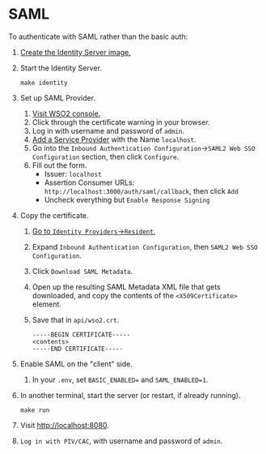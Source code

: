 # SAML

To authenticate with SAML rather than the basic auth:

1. [Create the Identity Server image.](https://github.com/wso2/docker-is/tree/master/dockerfiles/is)
1. Start the Identity Server.

    ```shell
    make identity
    ```

1. Set up SAML Provider.
    1. [Visit WSO2 console.](https://localhost:9443/carbon)
    1. Click through the certificate warning in your browser.
    1. Log in with username and password of `admin`.
    1. [Add a Service Provider](https://localhost:9443/carbon/application/add-service-provider.jsp) with the Name `localhost`.
    1. Go into the `Inbound Authentication Configuration`->`SAML2 Web SSO Configuration` section, then click `Configure`.
    1. Fill out the form.
        - Issuer: `localhost`
        - Assertion Consumer URLs: `http://localhost:3000/auth/saml/callback`, then click `Add` <!-- this should match SAML_CONSUMER_SERVICE_URL -->
        - Uncheck everything but `Enable Response Signing`
1. Copy the certificate.
    1. [Go to `Identity Providers`->`Resident`.](https://localhost:9443/carbon/idpmgt/idp-mgt-edit-local.jsp)
    1. Expand `Inbound Authentication Configuration`, then `SAML2 Web SSO Configuration`.
    1. Click `Download SAML Metadata`.
    1. Open up the resulting SAML Metadata XML file that gets downloaded, and copy the contents of the `<X509Certificate>` element.
    1. Save that in `api/wso2.crt`.

        ```
        -----BEGIN CERTIFICATE-----
        <contents>
        -----END CERTIFICATE-----
        ```

1. Enable SAML on the "client" side.
    1. In your `.env`, set `BASIC_ENABLED=` and `SAML_ENABLED=1`.
1. In another terminal, start the server (or restart, if already running).

    ```shell
    make run
    ```

1. Visit [http://localhost:8080](http://localhost:8080).
1. `Log in with PIV/CAC`, with username and password of `admin`.
